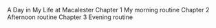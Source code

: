 A Day in My Life at Macalester 
Chapter 1
My morning routine
Chapter 2
Afternoon routine
Chapter 3
Evening routine